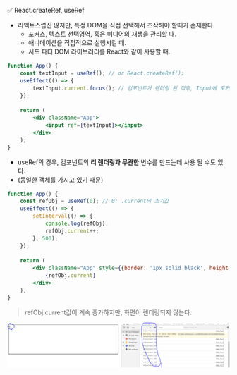 ✅ React.createRef, useRef
* 리액트스럽진 않지만, 특정 DOM을 직접 선택해서 조작해야 할때가 존재한다.
    * 포커스, 텍스트 선택영역, 혹은 미디어의 재생을 관리할 때.
    * 애니메이션을 직접적으로 실행시킬 때.
    * 서드 파티 DOM 라이브러리를 React와 같이 사용할 때.

```jsx
function App() {
    const textInput = useRef(); // or React.createRef();
    useEffect(() => {
        textInput.current.focus(); // 컴포넌트가 렌더링 된 직후, Input에 포커스가 맞춰진다.
    });

    return (
        <div className="App">
            <input ref={textInput}></input>
        </div>
    );
}
```

* useRef의 경우, 컴포넌트의 <b>리 렌더링과 무관한</b> 변수를 만드는데 사용 될 수도 있다.
* (동일한 객체를 가지고 있기 때문)
```jsx
function App() {
    const refObj = useRef(0); // 0: .current의 초기값
    useEffect(() => {
        setInterval(() => {
            console.log(refObj);
            refObj.current++;
        }, 500);
    });

    return (
        <div className="App" style={{border: '1px solid black', height: 200, margin: 20}}>
            {refObj.current}
        </div>
    );
}
```
> refObj.current값이 계속 증가하지만, 화면이 렌더링되지 않는다.

![useRef](/resources/useRef.png)
